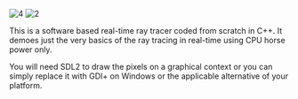 ![4](https://user-images.githubusercontent.com/7083803/94328460-74193e00-ffbb-11ea-8632-02d00c156db4.png)
![2](https://user-images.githubusercontent.com/7083803/94328463-80050000-ffbb-11ea-8266-72d86ffab193.png)

This is a software based real-time ray tracer coded from scratch in C++.
It demoes just the very basics of the ray tracing in real-time using CPU horse power only.

You will need SDL2 to draw the pixels on a graphical context or you can simply replace it with GDI+ on Windows or the applicable alternative of your platform.

